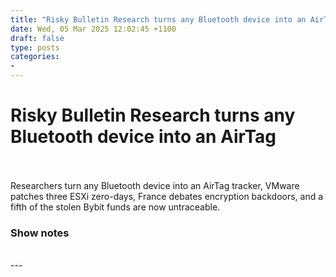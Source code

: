 ```yaml
---
title: "Risky Bulletin Research turns any Bluetooth device into an AirTag"
date: Wed, 05 Mar 2025 12:02:45 +1100
draft: false
type: posts
categories: 
- 
---
```

# Risky Bulletin Research turns any Bluetooth device into an AirTag

<br/>

<br/>
Researchers turn any Bluetooth device into an AirTag tracker, VMware patches three ESXi zero-days, France debates encryption backdoors, and a fifth of the stolen Bybit funds are now untraceable.

### Show notes

<br/>
---
